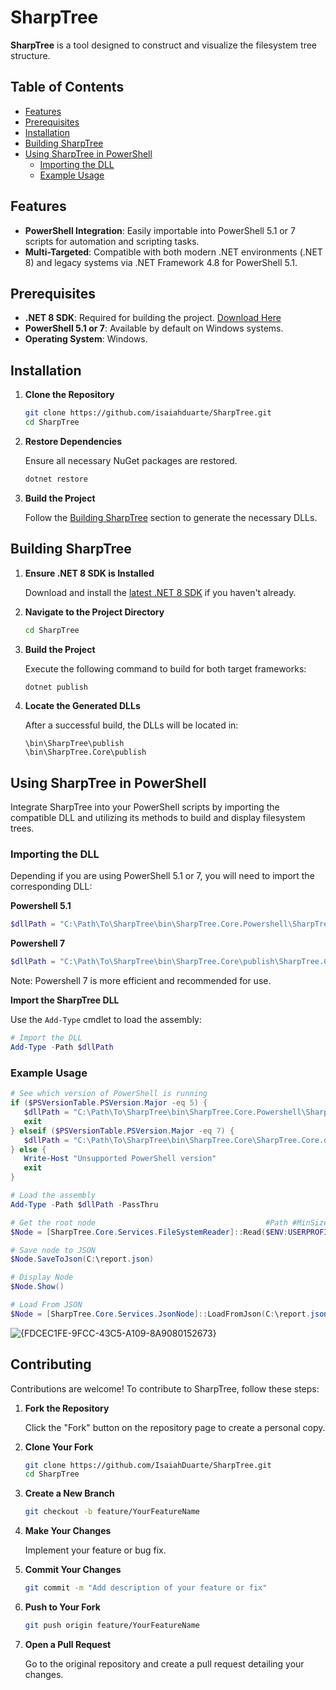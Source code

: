 ﻿# SharpTree

**SharpTree** is a tool designed to construct and visualize the filesystem tree structure.

## Table of Contents

- [Features](#features)
- [Prerequisites](#prerequisites)
- [Installation](#installation)
- [Building SharpTree](#building-sharptree)
- [Using SharpTree in PowerShell](#using-sharptree-in-powershell)
  - [Importing the DLL](#importing-the-dll)
  - [Example Usage](#example-usage)

## Features

- **PowerShell Integration**: Easily importable into PowerShell 5.1 or 7 scripts for automation and scripting tasks.
- **Multi-Targeted**: Compatible with both modern .NET environments (.NET 8) and legacy systems via .NET Framework 4.8 for PowerShell 5.1.

## Prerequisites

- **.NET 8 SDK**: Required for building the project. [Download Here](https://dotnet.microsoft.com/download/dotnet/8.0)
- **PowerShell 5.1 or 7**: Available by default on Windows systems.
- **Operating System**: Windows.

## Installation

1. **Clone the Repository**

   ```bash
   git clone https://github.com/isaiahduarte/SharpTree.git
   cd SharpTree
   ```

2. **Restore Dependencies**

   Ensure all necessary NuGet packages are restored.

   ```bash
   dotnet restore
   ```

3. **Build the Project**

   Follow the [Building SharpTree](#building-sharptree) section to generate the necessary DLLs.

## Building SharpTree

1. **Ensure .NET 8 SDK is Installed**

   Download and install the [latest .NET 8 SDK](https://dotnet.microsoft.com/download/dotnet/8.0) if you haven't already.

2. **Navigate to the Project Directory**

   ```bash
   cd SharpTree
   ```

3. **Build the Project**

   Execute the following command to build for both target frameworks:

   ```bash
   dotnet publish
   ```

4. **Locate the Generated DLLs**

   After a successful build, the DLLs will be located in:

   ```
   \bin\SharpTree\publish
   \bin\SharpTree.Core\publish
   ```

## Using SharpTree in PowerShell

Integrate SharpTree into your PowerShell scripts by importing the compatible DLL and utilizing its methods to build and display filesystem trees.

### Importing the DLL

Depending if you are using PowerShell 5.1 or 7, you will need to import the corresponding DLL:

**Powershell 5.1**
```powershell
$dllPath = "C:\Path\To\SharpTree\bin\SharpTree.Core.Powershell\SharpTree.Core.Powershell.dll"
```

**Powershell 7**
```powershell
$dllPath = "C:\Path\To\SharpTree\bin\SharpTree.Core\publish\SharpTree.Core.Powershell.dll"
```

Note: Powershell 7 is more efficient and recommended for use.

**Import the SharpTree DLL**

   Use the `Add-Type` cmdlet to load the assembly:

   ```powershell
   # Import the DLL
   Add-Type -Path $dllPath
   ```

### Example Usage

   ```powershell
   # See which version of PowerShell is running
   if ($PSVersionTable.PSVersion.Major -eq 5) {
      $dllPath = "C:\Path\To\SharpTree\bin\SharpTree.Core.Powershell\SharpTree.Core.Powershell.dll"
      exit
   } elseif ($PSVersionTable.PSVersion.Major -eq 7) {
      $dllPath = "C:\Path\To\SharpTree\bin\SharpTree.Core\SharpTree.Core.dll"
   } else {
      Write-Host "Unsupported PowerShell version"
      exit
   }

   # Load the assembly
   Add-Type -Path $dllPath -PassThru

   # Get the root node                                      #Path #MinSize #MaxDepth
   $Node = [SharpTree.Core.Services.FileSystemReader]::Read($ENV:USERPROFILE, 1024, -1)

   # Save node to JSON
   $Node.SaveToJson(C:\report.json)

   # Display Node
   $Node.Show()

  # Load From JSON
  $Node = [SharpTree.Core.Services.JsonNode]::LoadFromJson(C:\report.json)
   ```
![{FDCEC1FE-9FCC-43C5-A109-8A9080152673}](https://github.com/user-attachments/assets/0a52f059-19e9-4afc-a39c-66efd215fe42)

## Contributing

Contributions are welcome! To contribute to SharpTree, follow these steps:

1. **Fork the Repository**

   Click the "Fork" button on the repository page to create a personal copy.

2. **Clone Your Fork**

   ```bash
   git clone https://github.com/IsaiahDuarte/SharpTree.git
   cd SharpTree
   ```

3. **Create a New Branch**

   ```bash
   git checkout -b feature/YourFeatureName
   ```

4. **Make Your Changes**

   Implement your feature or bug fix.

5. **Commit Your Changes**

   ```bash
   git commit -m "Add description of your feature or fix"
   ```

6. **Push to Your Fork**

   ```bash
   git push origin feature/YourFeatureName
   ```

7. **Open a Pull Request**

   Go to the original repository and create a pull request detailing your changes.
